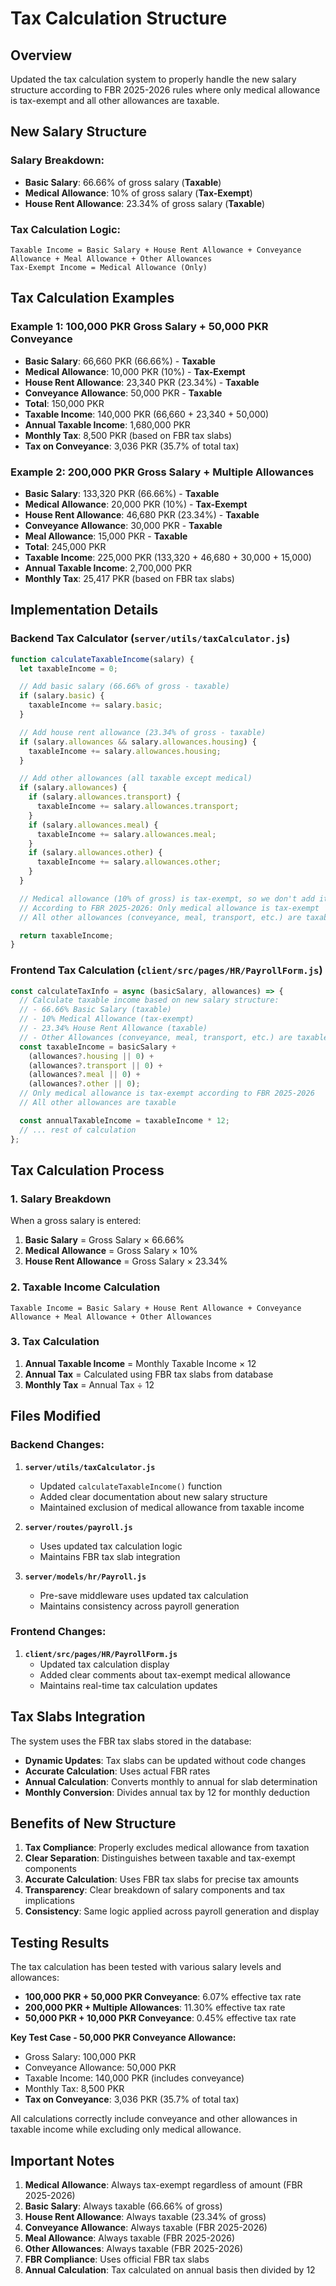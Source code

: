 # Tax Calculation Structure

## Overview
Updated the tax calculation system to properly handle the new salary structure according to FBR 2025-2026 rules where only medical allowance is tax-exempt and all other allowances are taxable.

## New Salary Structure

### Salary Breakdown:
- **Basic Salary**: 66.66% of gross salary (**Taxable**)
- **Medical Allowance**: 10% of gross salary (**Tax-Exempt**)
- **House Rent Allowance**: 23.34% of gross salary (**Taxable**)

### Tax Calculation Logic:
```
Taxable Income = Basic Salary + House Rent Allowance + Conveyance Allowance + Meal Allowance + Other Allowances
Tax-Exempt Income = Medical Allowance (Only)
```

## Tax Calculation Examples

### Example 1: 100,000 PKR Gross Salary + 50,000 PKR Conveyance
- **Basic Salary**: 66,660 PKR (66.66%) - **Taxable**
- **Medical Allowance**: 10,000 PKR (10%) - **Tax-Exempt**
- **House Rent Allowance**: 23,340 PKR (23.34%) - **Taxable**
- **Conveyance Allowance**: 50,000 PKR - **Taxable**
- **Total**: 150,000 PKR
- **Taxable Income**: 140,000 PKR (66,660 + 23,340 + 50,000)
- **Annual Taxable Income**: 1,680,000 PKR
- **Monthly Tax**: 8,500 PKR (based on FBR tax slabs)
- **Tax on Conveyance**: 3,036 PKR (35.7% of total tax)

### Example 2: 200,000 PKR Gross Salary + Multiple Allowances
- **Basic Salary**: 133,320 PKR (66.66%) - **Taxable**
- **Medical Allowance**: 20,000 PKR (10%) - **Tax-Exempt**
- **House Rent Allowance**: 46,680 PKR (23.34%) - **Taxable**
- **Conveyance Allowance**: 30,000 PKR - **Taxable**
- **Meal Allowance**: 15,000 PKR - **Taxable**
- **Total**: 245,000 PKR
- **Taxable Income**: 225,000 PKR (133,320 + 46,680 + 30,000 + 15,000)
- **Annual Taxable Income**: 2,700,000 PKR
- **Monthly Tax**: 25,417 PKR (based on FBR tax slabs)

## Implementation Details

### Backend Tax Calculator (`server/utils/taxCalculator.js`)

```javascript
function calculateTaxableIncome(salary) {
  let taxableIncome = 0;

  // Add basic salary (66.66% of gross - taxable)
  if (salary.basic) {
    taxableIncome += salary.basic;
  }

  // Add house rent allowance (23.34% of gross - taxable)
  if (salary.allowances && salary.allowances.housing) {
    taxableIncome += salary.allowances.housing;
  }

  // Add other allowances (all taxable except medical)
  if (salary.allowances) {
    if (salary.allowances.transport) {
      taxableIncome += salary.allowances.transport;
    }
    if (salary.allowances.meal) {
      taxableIncome += salary.allowances.meal;
    }
    if (salary.allowances.other) {
      taxableIncome += salary.allowances.other;
    }
  }

  // Medical allowance (10% of gross) is tax-exempt, so we don't add it
  // According to FBR 2025-2026: Only medical allowance is tax-exempt
  // All other allowances (conveyance, meal, transport, etc.) are taxable

  return taxableIncome;
}
```

### Frontend Tax Calculation (`client/src/pages/HR/PayrollForm.js`)

```javascript
const calculateTaxInfo = async (basicSalary, allowances) => {
  // Calculate taxable income based on new salary structure:
  // - 66.66% Basic Salary (taxable)
  // - 10% Medical Allowance (tax-exempt)
  // - 23.34% House Rent Allowance (taxable)
  // - Other Allowances (conveyance, meal, transport, etc.) are taxable
  const taxableIncome = basicSalary + 
    (allowances?.housing || 0) + 
    (allowances?.transport || 0) + 
    (allowances?.meal || 0) + 
    (allowances?.other || 0);
  // Only medical allowance is tax-exempt according to FBR 2025-2026
  // All other allowances are taxable

  const annualTaxableIncome = taxableIncome * 12;
  // ... rest of calculation
};
```

## Tax Calculation Process

### 1. Salary Breakdown
When a gross salary is entered:
1. **Basic Salary** = Gross Salary × 66.66%
2. **Medical Allowance** = Gross Salary × 10%
3. **House Rent Allowance** = Gross Salary × 23.34%

### 2. Taxable Income Calculation
```
Taxable Income = Basic Salary + House Rent Allowance + Conveyance Allowance + Meal Allowance + Other Allowances
```

### 3. Tax Calculation
1. **Annual Taxable Income** = Monthly Taxable Income × 12
2. **Annual Tax** = Calculated using FBR tax slabs from database
3. **Monthly Tax** = Annual Tax ÷ 12

## Files Modified

### Backend Changes:
1. **`server/utils/taxCalculator.js`**
   - Updated `calculateTaxableIncome()` function
   - Added clear documentation about new salary structure
   - Maintained exclusion of medical allowance from taxable income

2. **`server/routes/payroll.js`**
   - Uses updated tax calculation logic
   - Maintains FBR tax slab integration

3. **`server/models/hr/Payroll.js`**
   - Pre-save middleware uses updated tax calculation
   - Maintains consistency across payroll generation

### Frontend Changes:
1. **`client/src/pages/HR/PayrollForm.js`**
   - Updated tax calculation display
   - Added clear comments about tax-exempt medical allowance
   - Maintains real-time tax calculation updates

## Tax Slabs Integration

The system uses the FBR tax slabs stored in the database:
- **Dynamic Updates**: Tax slabs can be updated without code changes
- **Accurate Calculation**: Uses actual FBR rates
- **Annual Calculation**: Converts monthly to annual for slab determination
- **Monthly Conversion**: Divides annual tax by 12 for monthly deduction

## Benefits of New Structure

1. **Tax Compliance**: Properly excludes medical allowance from taxation
2. **Clear Separation**: Distinguishes between taxable and tax-exempt components
3. **Accurate Calculation**: Uses FBR tax slabs for precise tax amounts
4. **Transparency**: Clear breakdown of salary components and tax implications
5. **Consistency**: Same logic applied across payroll generation and display

## Testing Results

The tax calculation has been tested with various salary levels and allowances:

- **100,000 PKR + 50,000 PKR Conveyance**: 6.07% effective tax rate
- **200,000 PKR + Multiple Allowances**: 11.30% effective tax rate
- **50,000 PKR + 10,000 PKR Conveyance**: 0.45% effective tax rate

**Key Test Case - 50,000 PKR Conveyance Allowance:**
- Gross Salary: 100,000 PKR
- Conveyance Allowance: 50,000 PKR
- Taxable Income: 140,000 PKR (includes conveyance)
- Monthly Tax: 8,500 PKR
- **Tax on Conveyance**: 3,036 PKR (35.7% of total tax)

All calculations correctly include conveyance and other allowances in taxable income while excluding only medical allowance.

## Important Notes

1. **Medical Allowance**: Always tax-exempt regardless of amount (FBR 2025-2026)
2. **Basic Salary**: Always taxable (66.66% of gross)
3. **House Rent Allowance**: Always taxable (23.34% of gross)
4. **Conveyance Allowance**: Always taxable (FBR 2025-2026)
5. **Meal Allowance**: Always taxable (FBR 2025-2026)
6. **Other Allowances**: Always taxable (FBR 2025-2026)
7. **FBR Compliance**: Uses official FBR tax slabs
8. **Annual Calculation**: Tax calculated on annual basis then divided by 12 